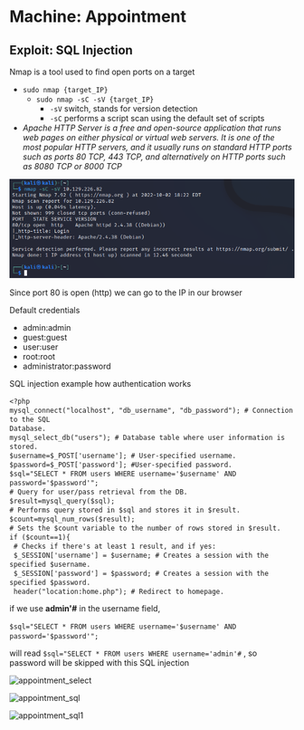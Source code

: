 #  Machine: Appointment

## Exploit: SQL Injection

Nmap is a tool used to find open ports on a target
- ```sudo nmap {target_IP}```
  - ```sudo nmap -sC -sV {target_IP}```
    - ```-sV``` switch, stands for version detection 
    - ```-sC``` performs a script scan using the default set of scripts
- *Apache HTTP Server is a free and open-source application that runs web pages on either physical or virtual
web servers. It is one of the most popular HTTP servers, and it usually runs on standard HTTP ports such as
ports 80 TCP, 443 TCP, and alternatively on HTTP ports such as 8080 TCP or 8000 TCP*

 ![appointment_nmap](https://github.com/juliezard/HackTheBox/blob/main/Boxes/Tier%201/images/appointment_nmap.png?raw=true)

Since port 80 is open (http) we can go to the IP in our browser

Default credentials
- admin:admin
- guest:guest
- user:user
- root:root
- administrator:password

SQL injection
example how authentication works 
```
<?php
mysql_connect("localhost", "db_username", "db_password"); # Connection to the SQL
Database.
mysql_select_db("users"); # Database table where user information is stored.
$username=$_POST['username']; # User-specified username.
$password=$_POST['password']; #User-specified password.
$sql="SELECT * FROM users WHERE username='$username' AND password='$password'";
# Query for user/pass retrieval from the DB.
$result=mysql_query($sql);
# Performs query stored in $sql and stores it in $result.
$count=mysql_num_rows($result);
# Sets the $count variable to the number of rows stored in $result.
if ($count==1){
 # Checks if there's at least 1 result, and if yes:
 $_SESSION['username'] = $username; # Creates a session with the specified $username.
 $_SESSION['password'] = $password; # Creates a session with the specified $password.
 header("location:home.php"); # Redirect to homepage.
 ```
 
 if we use **admin'#** in the username field,
 
 ```$sql="SELECT * FROM users WHERE username='$username' AND password='$password'";```
 
 will read ```$sql="SELECT * FROM users WHERE username='admin'#``` , so password will be skipped with this SQL injection
 
![appointment_select](https://github.com/juliezard/HackTheBox/blob/main/Boxes/Tier%201/images/appointment_select.png?raw=true)
 
![appointment_sql](https://github.com/juliezard/HackTheBox/blob/main/Boxes/Tier%201/images/appointment_sql.png?raw=true)

![appointment_sql1](https://github.com/juliezard/HackTheBox/blob/main/Boxes/Tier%201/images/appointment_sql1.png?raw=true)
 
 
